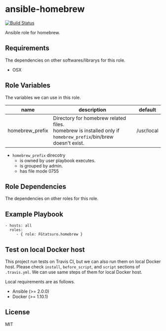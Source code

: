 ansible-homebrew
====================================

[![Build Status](https://travis-ci.org/FGtatsuro/ansible-homebrew.svg?branch=master)](https://travis-ci.org/FGtatsuro/ansible-homebrew)

Ansible role for homebrew.

Requirements
------------

The dependencies on other softwares/librarys for this role.

- OSX

Role Variables
--------------

The variables we can use in this role.

|name|description|default|
|---|---|---|
|homebrew_prefix|Directory for homebrew related files.<br>homebrew is installed only if `homebrew_prefix`/bin/brew doesn't exist.|/usr/local|

- `homebrew_prefix` direcotry
  - is owned by user playbook executes.
  - is grouped by admin.
  - has file mode 0755

Role Dependencies
-----------------

The dependencies on other roles for this role.

Example Playbook
----------------

    - hosts: all
      roles:
         - { role: FGtatsuro.homebrew }

Test on local Docker host
-------------------------

This project run tests on Travis CI, but we can also run them on local Docker host.
Please check `install`, `before_script`, and `script` sections of `.travis.yml`.
We can use same steps of them for local Docker host.

Local requirements are as follows.

- Ansible (>= 2.0.0)
- Docker (>= 1.10.1)

License
-------

MIT
